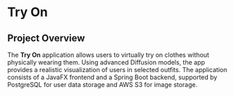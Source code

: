 # Try On

## Project Overview

The **Try On** application allows users to virtually try on clothes without physically wearing them. Using advanced Diffusion models, the app provides a realistic visualization of users in selected outfits. The application consists of a JavaFX frontend and a Spring Boot backend, supported by PostgreSQL for user data storage and AWS S3 for image storage.
